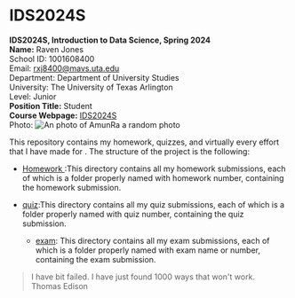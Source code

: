 # IDS2024S

**IDS2024S, Introduction to Data Science, Spring 2024**  
**Name:** Raven Jones  
School ID: 1001608400  
Email: rxj8400@mavs.uta.edu    
Department: Department of University Studies  
University: The University of Texas Arlington  
Level: Junior    
**Position Title:** Student  
**Course Webpage:** [IDS2024S](www.cdslabs.org)  
Photo:   ![An photo of AmunRa a random photo](https://images-wixmp-ed30a86b8c4ca887773594c2.wixmp.com/f/68592b9a-cdb9-43b5-be3a-325da189ff84/dff6do3-233cb430-bce9-4293-a678-c0601db2fac0.jpg/v1/fit/w_828,h_1114,q_70,strp/amun_ra_by_myworld1_dff6do3-414w-2x.jpg?token=eyJ0eXAiOiJKV1QiLCJhbGciOiJIUzI1NiJ9.eyJzdWIiOiJ1cm46YXBwOjdlMGQxODg5ODIyNjQzNzNhNWYwZDQxNWVhMGQyNmUwIiwiaXNzIjoidXJuOmFwcDo3ZTBkMTg4OTgyMjY0MzczYTVmMGQ0MTVlYTBkMjZlMCIsIm9iaiI6W1t7ImhlaWdodCI6Ijw9MTM3NyIsInBhdGgiOiJcL2ZcLzY4NTkyYjlhLWNkYjktNDNiNS1iZTNhLTMyNWRhMTg5ZmY4NFwvZGZmNmRvMy0yMzNjYjQzMC1iY2U5LTQyOTMtYTY3OC1jMDYwMWRiMmZhYzAuanBnIiwid2lkdGgiOiI8PTEwMjQifV1dLCJhdWQiOlsidXJuOnNlcnZpY2U6aW1hZ2Uub3BlcmF0aW9ucyJdfQ.nsjr-u_HwV-OCdpS2ikHSyWUgcDvAfM6MtF8e8lbD3Q)


This repository contains my homework, quizzes, and virtually every effort that I have made for <course name>. The structure of the project is the following: 

+ [Homework ](./hw):This directory contains all my homework submissions, each of which is a folder properly named with homework number, containing the homework submission. 
+ [quiz](./quiz):This directory contains all my quiz submissions, each of which is a folder properly named with quiz number, containing the quiz submission.

  + [exam](./quiz): This directory contains all my exam submissions, each of which is a folder properly named with exam name or number, containing the exam submission.

> I have bit failed. I have just found 1000 ways that won't work.  
> Thomas Edison  
